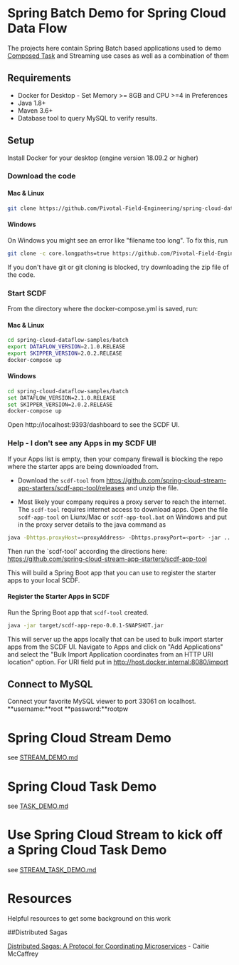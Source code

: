 # Spring Batch Demo for Spring Cloud Data Flow

The projects here contain Spring Batch based applications used to demo [Composed Task](https://dataflow.spring.io/docs/batch-developer-guides/batch/data-flow-composed-task/) and 
Streaming use cases as well as a combination of them

## Requirements
- Docker for Desktop - Set Memory >= 8GB and CPU >=4 in Preferences
- Java 1.8+
- Maven 3.6+
- Database tool to query MySQL to verify results.

## Setup

Install Docker for your desktop (engine version 18.09.2 or higher)


### Download the code
#### Mac & Linux
```bash
git clone https://github.com/Pivotal-Field-Engineering/spring-cloud-dataflow-samples.git
```

#### Windows
On Windows you might see an error like "filename too long". To fix this, run
```bash
git clone -c core.longpaths=true https://github.com/Pivotal-Field-Engineering/spring-cloud-dataflow-samples.git
```

If you don't have git or git cloning is blocked, try downloading the zip file of the code.

### Start SCDF
From the directory where the docker-compose.yml is saved, run:

#### Mac & Linux
```bash
cd spring-cloud-dataflow-samples/batch
export DATAFLOW_VERSION=2.1.0.RELEASE
export SKIPPER_VERSION=2.0.2.RELEASE
docker-compose up
```
#### Windows
```bash
cd spring-cloud-dataflow-samples/batch
set DATAFLOW_VERSION=2.1.0.RELEASE
set SKIPPER_VERSION=2.0.2.RELEASE
docker-compose up
```

Open http://localhost:9393/dashboard to see the SCDF UI.

### Help - I don't see any Apps in my SCDF UI! 
If your Apps list is empty, then your company firewall is blocking the repo where the starter apps are being downloaded from.

- Download the `scdf-tool` from https://github.com/spring-cloud-stream-app-starters/scdf-app-tool/releases and unzip the file.

- Most likely your company requires a proxy server to reach the internet. The `scdf-tool` requires internet access to download apps. 
Open the file `scdf-app-tool` on Liunx/Mac or `scdf-app-tool.bat` on Windows and put in 
the proxy server details to the java command as 

```bash
java -Dhttps.proxyHost=<proxyAddress> -Dhttps.proxyPort=<port> -jar ...
```

Then run the `scdf-tool' according the directions here: https://github.com/spring-cloud-stream-app-starters/scdf-app-tool

This will build a Spring Boot app that you can use to register the starter apps to your local SCDF.

#### Register the Starter Apps in SCDF

Run the Spring Boot app that `scdf-tool` created. 

```bash
java -jar target/scdf-app-repo-0.0.1-SNAPSHOT.jar
```

This will server up the apps locally that can be used to bulk import starter apps from the SCDF UI.
Navigate to Apps and click on "Add Applications" and select the "Bulk Import Application coordinates from an HTTP URI location"
option. For URI field put in http://host.docker.internal:8080/import

## Connect to MySQL

Connect your favorite MySQL viewer to port 33061 on localhost. **username:**root **password:**rootpw


# Spring Cloud Stream Demo
see [STREAM_DEMO.md](STREAM_DEMO.md)

# Spring Cloud Task Demo

see [TASK_DEMO.md](TASK_DEMO.md)

# Use Spring Cloud Stream to kick off a Spring Cloud Task Demo
see [STREAM_TASK_DEMO.md](STREAM_TASK_DEMO.md)

# Resources

Helpful resources to get some background on this work

##Distributed Sagas

[Distributed Sagas: A Protocol for Coordinating Microservices](https://youtu.be/0UTOLRTwOX0) - Caitie McCaffrey 

